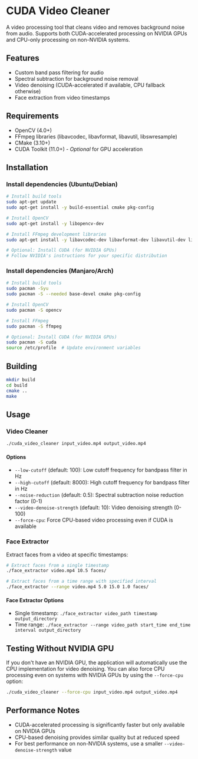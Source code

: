 # CUDA Video Cleaner

A video processing tool that cleans video and removes background noise from audio. Supports both CUDA-accelerated processing on NVIDIA GPUs and CPU-only processing on non-NVIDIA systems.

## Features
- Custom band pass filtering for audio
- Spectral subtraction for background noise removal
- Video denoising (CUDA-accelerated if available, CPU fallback otherwise)
- Face extraction from video timestamps

## Requirements
- OpenCV (4.0+)
- FFmpeg libraries (libavcodec, libavformat, libavutil, libswresample)
- CMake (3.10+)
- CUDA Toolkit (11.0+) - *Optional* for GPU acceleration

## Installation

### Install dependencies (Ubuntu/Debian)
```bash
# Install build tools
sudo apt-get update
sudo apt-get install -y build-essential cmake pkg-config

# Install OpenCV
sudo apt-get install -y libopencv-dev

# Install FFmpeg development libraries
sudo apt-get install -y libavcodec-dev libavformat-dev libavutil-dev libswresample-dev

# Optional: Install CUDA (for NVIDIA GPUs)
# Follow NVIDIA's instructions for your specific distribution
```

### Install dependencies (Manjaro/Arch)
```bash
# Install build tools
sudo pacman -Syu
sudo pacman -S --needed base-devel cmake pkg-config

# Install OpenCV
sudo pacman -S opencv

# Install FFmpeg
sudo pacman -S ffmpeg

# Optional: Install CUDA (for NVIDIA GPUs)
sudo pacman -S cuda
source /etc/profile  # Update environment variables
```

## Building
```bash
mkdir build
cd build
cmake ..
make
```

## Usage

### Video Cleaner
```bash
./cuda_video_cleaner input_video.mp4 output_video.mp4
```

#### Options
- `--low-cutoff` (default: 100): Low cutoff frequency for bandpass filter in Hz
- `--high-cutoff` (default: 8000): High cutoff frequency for bandpass filter in Hz
- `--noise-reduction` (default: 0.5): Spectral subtraction noise reduction factor (0-1)
- `--video-denoise-strength` (default: 10): Video denoising strength (0-100)
- `--force-cpu`: Force CPU-based video processing even if CUDA is available

### Face Extractor
Extract faces from a video at specific timestamps:

```bash
# Extract faces from a single timestamp
./face_extractor video.mp4 10.5 faces/

# Extract faces from a time range with specified interval
./face_extractor --range video.mp4 5.0 15.0 1.0 faces/
```

#### Face Extractor Options
- Single timestamp: `./face_extractor video_path timestamp output_directory`
- Time range: `./face_extractor --range video_path start_time end_time interval output_directory`

## Testing Without NVIDIA GPU

If you don't have an NVIDIA GPU, the application will automatically use the CPU implementation for video denoising. You can also force CPU processing even on systems with NVIDIA GPUs by using the `--force-cpu` option:

```bash
./cuda_video_cleaner --force-cpu input_video.mp4 output_video.mp4
```

## Performance Notes

- CUDA-accelerated processing is significantly faster but only available on NVIDIA GPUs
- CPU-based denoising provides similar quality but at reduced speed
- For best performance on non-NVIDIA systems, use a smaller `--video-denoise-strength` value
